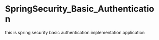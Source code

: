 # SpringSecurity_Basic_Authentication
this is spring security basic authentication implementation application
